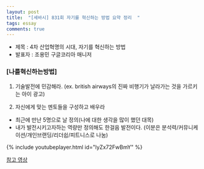 ```yaml
---
layout: post
title:  "[세바시] 831회 자기를 혁신하는 방법 요약 정리  "
tags: essay
comments: true
---
```



- 제목 : 4차 산업혁명의 시대, 자기를 혁신하는 방법  
- 발표자 : 조용민 구글코리아 매니저  

### **[나를혁신하는방법]**  

1. 기술발전에 민감해라. (ex. british airways의 진짜 비행기가 날라가는 것을 가르키는 아이 광고)  
  
2. 자신에게 맞는 멘토들을 구성하고 배우라
  - 최근에 만난 5명으로 날 정의(나에 대한 생각을 많이 했던 대목)
  - 내가 발전시키고자하는 역량만 정의해도 한걸음 발전이다. (이분은 분석력/커뮤니케이션/개인브랜딩/리더쉽/피트니스로 나눔)


{% include youtubeplayer.html id="lyZx72FwBmY" %}

[참고 영상](https://www.youtube.com/watch?v=lyZx72FwBmY)



